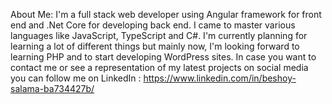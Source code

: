 About Me:
I'm a full stack web developer using Angular framework for front end and .Net Core for developing back end.
I came to master various languages like JavaScript, TypeScript and C#. I'm currently planning for learning a lot of different things but mainly now, I'm looking forward to learning PHP and to start developing WordPress sites.
In case you want to contact me or see a representation of my latest projects on social media you can follow me on LinkedIn : https://www.linkedin.com/in/beshoy-salama-ba734427b/
